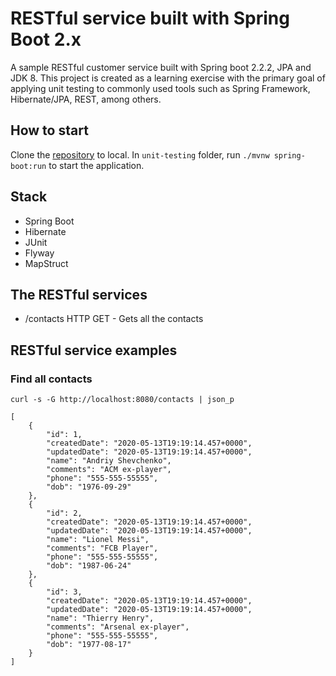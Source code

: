 # RESTful service built with Spring Boot 2.x

A sample RESTful customer service built with Spring boot 2.2.2, JPA and JDK 8.
This project is created as a learning exercise with the primary goal of applying unit testing to commonly used tools 
such as Spring Framework, Hibernate/JPA, REST, among others.

## How to start

Clone the [repository](https://github.com/Maradinho10/unit-testing.git) to local. In `unit-testing` folder, run `./mvnw spring-boot:run` to start the application.

## Stack

- Spring Boot
- Hibernate
- JUnit
- Flyway
- MapStruct

## The RESTful services

- /contacts HTTP GET - Gets all the contacts

## RESTful service examples

### Find all contacts
```
curl -s -G http://localhost:8080/contacts | json_p

[
    {
        "id": 1,
        "createdDate": "2020-05-13T19:19:14.457+0000",
        "updatedDate": "2020-05-13T19:19:14.457+0000",
        "name": "Andriy Shevchenko",
        "comments": "ACM ex-player",
        "phone": "555-555-55555",
        "dob": "1976-09-29"
    },
    {
        "id": 2,
        "createdDate": "2020-05-13T19:19:14.457+0000",
        "updatedDate": "2020-05-13T19:19:14.457+0000",
        "name": "Lionel Messi",
        "comments": "FCB Player",
        "phone": "555-555-55555",
        "dob": "1987-06-24"
    },
    {
        "id": 3,
        "createdDate": "2020-05-13T19:19:14.457+0000",
        "updatedDate": "2020-05-13T19:19:14.457+0000",
        "name": "Thierry Henry",
        "comments": "Arsenal ex-player",
        "phone": "555-555-55555",
        "dob": "1977-08-17"
    }
]
```
